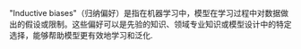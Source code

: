 "Inductive biases"（归纳偏好）是指在机器学习中，模型在学习过程中对数据做出的假设或限制。这些偏好可以是先验的知识、领域专业知识或模型设计中的特定选择，能够帮助模型更有效地学习和泛化.